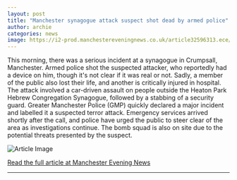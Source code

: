 ```yaml
---
layout: post
title: "Manchester synagogue attack suspect shot dead by armed police"
author: archie
categories: news
image: https://i2-prod.manchestereveningnews.co.uk/article32596313.ece/ALTERNATES/s1200/0_Stabbing-At-Manchester-Synagogue.jpg
---
```

This morning, there was a serious incident at a synagogue in Crumpsall, Manchester. Armed police shot the suspected attacker, who reportedly had a device on him, though it's not clear if it was real or not. Sadly, a member of the public also lost their life, and another is critically injured in hospital. The attack involved a car-driven assault on people outside the Heaton Park Hebrew Congregation Synagogue, followed by a stabbing of a security guard. Greater Manchester Police (GMP) quickly declared a major incident and labelled it a suspected terror attack. Emergency services arrived shortly after the call, and police have urged the public to steer clear of the area as investigations continue. The bomb squad is also on site due to the potential threats presented by the suspect.

![Article Image](https://i2-prod.manchestereveningnews.co.uk/article32596313.ece/ALTERNATES/s1200/0_Stabbing-At-Manchester-Synagogue.jpg)

[Read the full article at Manchester Evening News](https://www.manchestereveningnews.co.uk/news/greater-manchester-news/manchester-synagogue-attack-suspect-shot-32596216)

---
